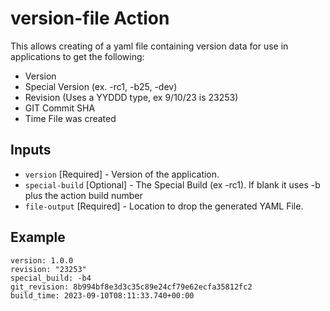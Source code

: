 version-file Action
===================
This allows creating of a yaml file containing version data for use in applications to get the following:
* Version
* Special Version (ex. -rc1, -b25, -dev)
* Revision (Uses a YYDDD type, ex 9/10/23 is 23253)
* GIT Commit SHA
* Time File was created

Inputs
------
* `version` [Required] - Version of the application.
* `special-build` [Optional] - The Special Build (ex -rc1). If blank it uses -b plus the action build number
* `file-output` [Required] - Location to drop the generated YAML File.

Example
-------
```
version: 1.0.0
revision: "23253"
special_build: -b4
git_revision: 8b994bf8e3d3c35c89e24cf79e62ecfa35812fc2
build_time: 2023-09-10T08:11:33.740+00:00
```